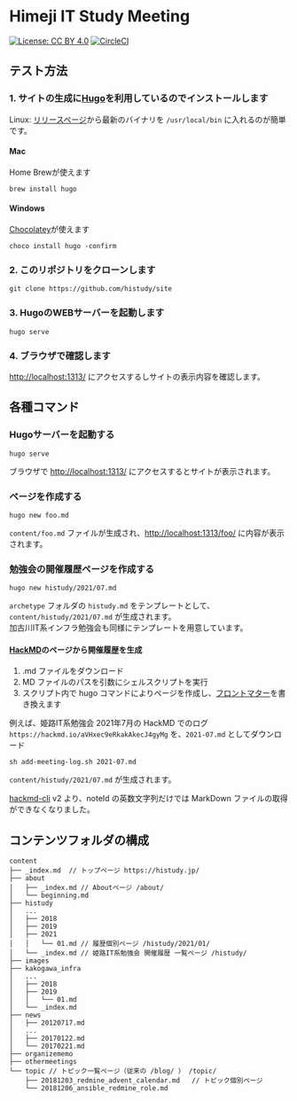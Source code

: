 Himeji IT Study Meeting
===========================

[![License: CC BY 4.0](https://img.shields.io/badge/License-CC%20BY%204.0-lightgrey.svg)](https://creativecommons.org/licenses/by/4.0/) [![CircleCI](https://circleci.com/gh/histudy/site.svg?style=svg)](https://circleci.com/gh/histudy/site)

テスト方法
----------------

### 1. サイトの生成に[Hugo](https://gohugo.io/)を利用しているのでインストールします

Linux: [リリースページ](https://github.com/gohugoio/hugo/releases)から最新のバイナリを `/usr/local/bin` に入れるのが簡単です。  

#### Mac

Home Brewが使えます

```shell
brew install hugo
```

#### Windows

[Chocolatey](https://chocolatey.org/)が使えます

```
choco install hugo -confirm
```

### 2. このリポジトリをクローンします

```shell
git clone https://github.com/histudy/site
```

### 3. HugoのWEBサーバーを起動します

```shell
hugo serve
```

### 4. ブラウザで確認します

[http://localhost:1313/](http://localhost:1313/) にアクセスするしサイトの表示内容を確認します。

各種コマンド
--------------------------

### Hugoサーバーを起動する

```shell
hugo serve
```

ブラウザで [http://localhost:1313/](http://localhost:1313/) にアクセスするとサイトが表示されます。

### ページを作成する

```shell
hugo new foo.md
```

`content/foo.md` ファイルが生成され、[http://localhost:1313/foo/](http://localhost:1313/foo/) に内容が表示されます。

### 勉強会の開催履歴ページを作成する

```shell
hugo new histudy/2021/07.md
```

`archetype` フォルダの `histudy.md` をテンプレートとして、`content/histudy/2021/07.md` が生成されます。  
加古川IT系インフラ勉強会も同様にテンプレートを用意しています。

#### [HackMD](https://hackmd.io/)のページから開催履歴を生成

1. .md ファイルをダウンロード
2. MD ファイルのパスを引数にシェルスクリプトを実行
3. スクリプト内で hugo コマンドによりページを作成し、[フロントマター](https://gohugo.io/content-management/front-matter/)を書き換えます

例えば、姫路IT系勉強会 2021年7月の HackMD でのログ  
`https://hackmd.io/aVHxec9eRkakAkecJ4gyMg` を、`2021-07.md` としてダウンロード

```
sh add-meeting-log.sh 2021-07.md
```

`content/histudy/2021/07.md` が生成されます。

[hackmd-cli](https://github.com/hackmdio/hackmd-cli) v2 より、noteId の英数文字列だけでは MarkDown ファイルの取得ができなくなりました。

コンテンツフォルダの構成
--------------------------

```shell
content
├── _index.md  // トップページ https://histudy.jp/
├── about
│   ├── _index.md // Aboutページ /about/
│   └── beginning.md
├── histudy
│   ...
│   ├── 2018
│   ├── 2019
│   ├── 2021
│   │   └── 01.md // 履歴個別ページ /histudy/2021/01/
│   └── _index.md // 姫路IT系勉強会 開催履歴 一覧ページ /histudy/ 
├── images
├── kakogawa_infra
│   ...
│   ├── 2018
│   ├── 2019
│   │   └── 01.md
│   └── _index.md
├── news
│   ├── 20120717.md
│   ...
│   ├── 20170122.md
│   └── 20170221.md
├── organizememo
├── othermeetings
└── topic // トピック一覧ページ（従来の /blog/ ） /topic/
    ├── 20181203_redmine_advent_calendar.md   // トピック個別ページ
    └── 20181206_ansible_redmine_role.md
```
